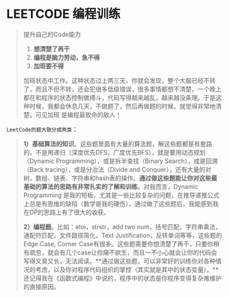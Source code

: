 # LEETCODE 编程训练

> 提升自己的Code能力
>
> 1. **想清楚了再干**
> 2. **编程是脑力劳动，急不得**
> 3. **加班要不得**
>
> 加班状态中工作。这种状态过上两三天，你就会发现，整个大脑已经不转了，而且不但不转，还会犯很多低级错误，很多事情都想不清楚，一个晚上都在和程序的状态控制做搏斗，代码写得越来越乱，越来越没条理。于是这种时候，我都会休息几天，不做题了，然后再做题的时候，就觉得非常地清楚。可见加班 是编程最致命的敌人！

`LeetCode的题大致分成两类`：

> **1）基础算法的知识**。这些题里面有大量的算法题，解这些题都是有套路的，不是用递归（深度优先DFS，广度优先BFS），就是要用动态规划（Dynamic Programming），或是拆半查找（Binary Search），或是回溯（Back tracing），或是分治法（Divide and Conquer），还有大量的对树，数组、链表、字符串和hash表的操作。**通过做这些题能让你对这些最基础的算法的思路有非常扎实的了解和训练**。对我而言，Dynamic Programming 是我的短板，尤其是一些比较复杂的问题，在推导递推公式上总是有思维的缺陷（数学是我的硬伤），通过做了这些题后，我能感到我在DP的思路上有了很大的收获。
>
> **2）编程题**。比如：atoi，strstr，add two num，括号匹配，字符串乘法，通配符匹配，文件路径简化，Text Justification，反转单词等等，这些题的Edge Case, Corner Case有很多。这些题需要你想清楚了再干，只要你稍有疏忽，就会有几个case让你痛不欲生，而且一不小心就会让你的代码会写得又臭又长，无法阅读。**通过做这些题，可以非常好的训练你对各种情况的考虑，以及你对程序代码组织的掌控（其实就是其中的状态变量）。**还记得我在《函数式编程》中说的，程序中的状态是你程序变得复杂难维护的直接原因。